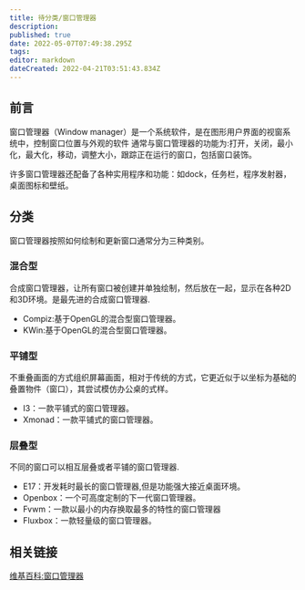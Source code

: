 ```yaml
---
title: 待分类/窗口管理器
description: 
published: true
date: 2022-05-07T07:49:38.295Z
tags: 
editor: markdown
dateCreated: 2022-04-21T03:51:43.834Z
---
```


## 前言

窗口管理器（Window manager）是一个系统软件，是在图形用户界面的视窗系统中，控制窗口位置与外观的软件 通常与窗口管理器的功能为:打开，关闭，最小化，最大化，移动，调整大小，跟踪正在运行的窗口，包括窗口装饰。

许多窗口管理器还配备了各种实用程序和功能：如dock，任务栏，程序发射器，桌面图标和壁纸。

## 分类
窗口管理器按照如何绘制和更新窗口通常分为三种类别。

### 混合型
合成窗口管理器，让所有窗口被创建并单独绘制，然后放在一起，显示在各种2D和3D环境。是最先进的合成窗口管理器.

- Compiz:基于OpenGL的混合型窗口管理器。
- KWin:基于OpenGL的混合型窗口管理器。

### 平铺型
不重叠画面的方式组织屏幕画面，相对于传统的方式，它更近似于以坐标为基础的叠置物件（窗口），其尝试模仿办公桌的式样。

- I3：一款平铺式的窗口管理器。
- Xmonad：一款平铺式的窗口管理器。

### 层叠型
不同的窗口可以相互层叠或者平铺的窗口管理器.

- E17：开发耗时最长的窗口管理器,但是功能强大接近桌面环境。
- Openbox：一个可高度定制的下一代窗口管理器。
- Fvwm：一款以最小的内存换取最多的特性的窗口管理器
- Fluxbox：一款轻量级的窗口管理器。

## 相关链接
[维基百科:窗口管理器](http://zh.wikipedia.org/wiki/%E7%AA%97%E5%8F%A3%E7%AE%A1%E7%90%86%E5%99%A8)
